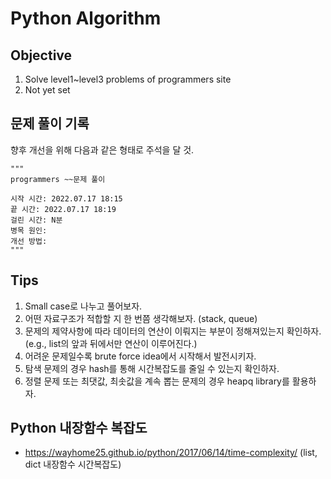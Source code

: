 # Python Algorithm

## Objective

1. Solve level1~level3 problems of programmers site 
2. Not yet set

## 문제 풀이 기록

향후 개선을 위해 다음과 같은 형태로 주석을 달 것.

```
"""
programmers ~~문제 풀이

시작 시간: 2022.07.17 18:15
끝 시간: 2022.07.17 18:19
걸린 시간: N분
병목 원인:
개선 방법:
"""
```

## Tips

1. Small case로 나누고 풀어보자.
2. 어떤 자료구조가 적합할 지 한 번쯤 생각해보자. (stack, queue)
3. 문제의 제약사항에 따라 데이터의 연산이 이뤄지는 부분이 정해져있는지 확인하자. (e.g., list의 앞과 뒤에서만 연산이 이루어진다.)
4. 어려운 문제일수록 brute force idea에서 시작해서 발전시키자.
5. 탐색 문제의 경우 hash를 통해 시간복잡도를 줄일 수 있는지 확인하자.
6. 정렬 문제 또는 최댓값, 최솟값을 계속 뽑는 문제의 경우 heapq library를 활용하자.


## Python 내장함수 복잡도
- https://wayhome25.github.io/python/2017/06/14/time-complexity/  (list, dict 내장함수 시간복잡도)